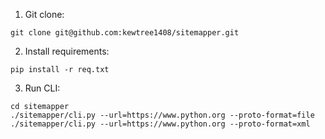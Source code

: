 1. Git clone:
```
git clone git@github.com:kewtree1408/sitemapper.git
```

2. Install requirements:
```
pip install -r req.txt
```

3. Run CLI:
```
cd sitemapper
./sitemapper/cli.py --url=https://www.python.org --proto-format=file
./sitemapper/cli.py --url=https://www.python.org --proto-format=xml
```
